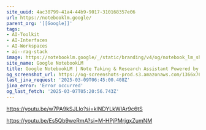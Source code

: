 ```yaml
---
site_uuid: 4ac38799-41a4-44b9-9017-310168357e06
url: https://notebooklm.google/
parent_org: '[[Google]]'
tags:
- AI-Toolkit
- AI-Interfaces
- AI-Workspaces
- ai--rag-stack
image: https://notebooklm.google/_/static/branding/v4/og/notebook_lm_share.png
site_name: Google NotebookLM
title: Google NotebookLM | Note Taking & Research Assistant Powered by AI
og_screenshot_url: https://og-screenshots-prod.s3.amazonaws.com/1366x768/80/false/67710e994bff5b1432c7bea1a9d09b6347b8ec99aaceaedd36d26f698c6dbafb.jpeg
last_jina_request: '2025-03-09T06:45:00.408Z'
jina_error: 'Error occurred'
og_last_fetch: '2025-03-07T05:20:56.743Z'
---
```

https://youtu.be/w7PA9kSJLlo?si=klNDYLkWIAr9c6tS

https://youtu.be/Es5Qb9weRmA?si=M-HPjPMrjgxZumNM
